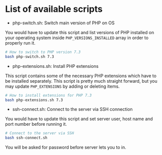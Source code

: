 # List of available scripts

* php-switch.sh: Switch main version of PHP on OS

You would have to update this script and list versions of PHP installed on your operating system inside `PHP_VERSIONS_INSTALLED` array in order to properly run it.

```bash
# How to switch to PHP version 7.3
bash php-switch.sh 7.3
```

* php-extensions.sh: Install PHP extensions

This script contains some of the necessary PHP extensions which have to be installed separately. This script is pretty much straight forward, but you may update `PHP_EXTENSIONS` by adding or deleting items.

```bash
# How to install extensions for PHP 7.3
bash php-extensions.sh 7.3
```

* ssh-connect.sh: Connect to the server via SSH connection

You would have to update this script and set server user, host name and port number before running it.

```bash
# Connect to the server via SSH
bash ssh-connect.sh
```

You will be asked for password before server lets you to in.
